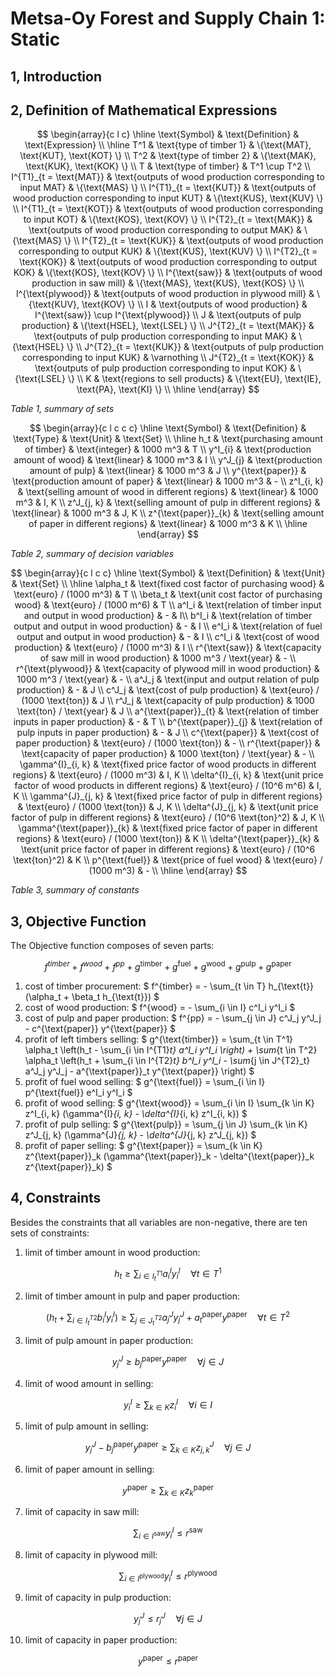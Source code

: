 
# Metsa-Oy Forest and Supply Chain 1: Static

## 1, Introduction

## 2, Definition of Mathematical Expressions

$$
\begin{array}{c l c}
	  \hline
	  \text{Symbol} & \text{Definition} & \text{Expression} \\
	  \hline
	  T^1 & \text{type of timber 1} & \{\text{MAT}, \text{KUT}, \text{KOT} \} \\
	  T^2 & \text{type of timber 2} & \{\text{MAK}, \text{KUK}, \text{KOK} \} \\
		T & \text{type of timber} & T^1 \cup T^2 \\
		I^{T1}_{t = \text{MAT}} & \text{outputs of wood production corresponding to input MAT} & \{\text{MAS} \} \\
		I^{T1}_{t = \text{KUT}} & \text{outputs of wood production corresponding to input KUT} & \{\text{KUS}, \text{KUV} \} \\
		I^{T1}_{t = \text{KOT}} & \text{outputs of wood production corresponding to input KOT} & \{\text{KOS}, \text{KOV} \} \\
		I^{T2}_{t = \text{MAK}} & \text{outputs of wood production corresponding to output MAK} & \{\text{MAS} \} \\
		I^{T2}_{t = \text{KUK}} & \text{outputs of wood production corresponding to output KUK} & \{\text{KUS}, \text{KUV} \} \\
		I^{T2}_{t = \text{KOK}} & \text{outputs of wood production corresponding to output KOK} & \{\text{KOS}, \text{KOV} \} \\
	  I^{\text{saw}} & \text{outputs of wood production in saw mill} & \{\text{MAS}, \text{KUS}, \text{KOS} \} \\
	  I^{\text{plywood}} & \text{outputs of wood production in plywood mill} & \{\text{KUV}, \text{KOV} \} \\
		I & \text{outputs of wood production} & I^{\text{saw}} \cup I^{\text{plywood}} \\
		J & \text{outputs of pulp production} & \{\text{HSEL}, \text{LSEL} \} \\
		J^{T2}_{t = \text{MAK}} & \text{outputs of pulp production corresponding to input MAK} & \{\text{HSEL} \} \\
		J^{T2}_{t = \text{KUK}} & \text{outputs of pulp production corresponding to input KUK} & \varnothing \\
		J^{T2}_{t = \text{KOK}} & \text{outputs of pulp production corresponding to input KOK} & \{\text{LSEL} \} \\
		K & \text{regions to sell products} & \{\text{EU}, \text{IE}, \text{PA}, \text{KI} \} \\
	  \hline
\end{array}
$$

_Table 1, summary of sets_

$$
\begin{array}{c l c c c}
		\hline
		\text{Symbol} & \text{Definition} & \text{Type} & \text{Unit} & \text{Set} \\
		\hline
		h_t & \text{purchasing amount of timber} & \text{integer} & 1000 m^3 & T \\
		y^I_{i} & \text{production amount of wood} & \text{linear} & 1000 m^3 & I \\
		y^J_{j} & \text{production amount of pulp} & \text{linear} & 1000 m^3 & J \\
		y^{\text{paper}} & \text{production amount of paper} & \text{linear} & 1000 m^3 & - \\
		z^I_{i, k} & \text{selling amount of wood in different regions} & \text{linear} & 1000 m^3 & I, K \\
		z^J_{j, k} & \text{selling amount of pulp in different regions} & \text{linear} & 1000 m^3 & J, K \\
		z^{\text{paper}}_{k} & \text{selling amount of paper in different regions} & \text{linear} & 1000 m^3 & K \\
		\hline
\end{array}
$$

_Table 2, summary of decision variables_

$$
\begin{array}{c l c c}
		\hline
		\text{Symbol} & \text{Definition} & \text{Unit} & \text{Set} \\
		\hline
		\alpha_t & \text{fixed cost factor of purchasing wood} & \text{euro} / (1000 m^3) & T \\
		\beta_t & \text{unit cost factor of purchasing wood} & \text{euro} / (1000 m^6) & T \\
		a^I_i & \text{relation of timber input and output in wood production} & - & I\\
		b^I_i & \text{relation of timber output and output in wood production} & - & I \\
		e^I_i & \text{relation of fuel output and output in wood production} & - & I \\
		c^I_i & \text{cost of wood production} & \text{euro} / (1000 m^3) & I \\
		r^{\text{saw}} & \text{capacity of saw mill in wood production} & 1000 m^3 / \text{year} & - \\
		r^{\text{plywood}} & \text{capacity of plywood mill in wood production} & 1000 m^3 / \text{year} & - \\
		a^J_j & \text{input and output relation of pulp production} & - & J \\
		c^J_j & \text{cost of pulp production} & \text{euro} / (1000 \text{ton}) & J \\
		r^J_j & \text{capacity of pulp production} & 1000 \text{ton} / \text{year} & J \\
		a^{\text{paper}}_{t} & \text{relation of timber inputs in paper production} & - & T \\
		b^{\text{paper}}_{j} & \text{relation of pulp inputs in paper production} & - & J \\
		c^{\text{paper}} & \text{cost of paper production} & \text{euro} / (1000 \text{ton}) & - \\
		r^{\text{paper}} & \text{capacity of paper production} & 1000 \text{ton} / \text{year} & - \\
		\gamma^{I}_{i, k} & \text{fixed price factor of wood products in different regions} & \text{euro} / (1000 m^3) & I, K \\
		\delta^{I}_{i, k} & \text{unit price factor of wood products in different regions} & \text{euro} / (10^6 m^6) & I, K \\
		\gamma^{J}_{j, k} & \text{fixed price factor of pulp in different regions} & \text{euro} / (1000 \text{ton}) & J, K \\
		\delta^{J}_{j, k} & \text{unit price factor of pulp in different regions} & \text{euro} / (10^6 \text{ton}^2) & J, K \\
		\gamma^{\text{paper}}_{k} & \text{fixed price factor of paper in different regions} & \text{euro} / (1000 \text{ton}) & K \\
		\delta^{\text{paper}}_{k} & \text{unit price factor of paper in different regions} & \text{euro} / (10^6 \text{ton}^2) & K \\
		p^{\text{fuel}} & \text{price of fuel wood} & \text{euro} / (1000 m^3) & - \\
		\hline
\end{array}
$$

_Table 3, summary of constants_

## 3, Objective Function

The Objective function composes of seven parts:

$$
f^{timber} + f^{wood} + f^{pp} + g^{\text{timber}} + g^{\text{fuel}} + g^{\text{wood}} + g^{\text{pulp}} + g^{\text{paper}}
$$

1. cost of timber procurement: $ f^{timber} = - \sum_{t \in T} h_{\text{t}} (\alpha_t + \beta_t h_{\text{t}}) $
2. cost of wood production: $ f^{wood} = - \sum_{i \in I} c^I_i y^I_i $
3. cost of pulp and paper production: $ f^{pp} = - \sum_{j \in J} c^J_j y^J_j - c^{\text{paper}} y^{\text{paper}} $
4. profit of left timbers selling: $ g^{\text{timber}} = \sum_{t \in T^1} \alpha_t \left(h_t - \sum_{i \in I^{T1}_t} a^I_i y^I_i \right) + \sum_{t \in T^2} \alpha_t \left(h_t + \sum_{i \in I^{T2}_t} b^I_i y^I_i - \sum_{j \in J^{T2}_t} a^J_j y^J_j - a^{\text{paper}}_t y^{\text{paper}} \right) $
5. profit of fuel wood selling: $ g^{\text{fuel}} = \sum_{i \in I} p^{\text{fuel}} e^I_i y^I_i $
6. profit of wood selling: $ g^{\text{wood}} = \sum_{i \in I} \sum_{k \in K} z^I_{i, k} (\gamma^{I}_{i, k} - \delta^{I}_{i, k} z^I_{i, k}) $
7. profit of pulp selling: $ g^{\text{pulp}} = \sum_{j \in J} \sum_{k \in K} z^J_{j, k} (\gamma^{J}_{j, k} - \delta^{J}_{j, k} z^J_{j, k}) $
8. profit of paper selling: $ g^{\text{paper}} = \sum_{k \in K} z^{\text{paper}}_k (\gamma^{\text{paper}}_k - \delta^{\text{paper}}_k z^{\text{paper}}_k) $

## 4, Constraints

Besides the constraints that all variables are non-negative, there are ten sets of constraints:

1. limit of timber amount in wood production:

$$
h_t \geq \sum_{i \in I^{T1}_t} a^I_i y^I_i \quad \forall t \in T^1
$$

2. limit of timber amount in pulp and paper production:

$$
\left(h_t + \sum_{i \in I^{T2}_t} b^I_i y^I_i \right) \geq \sum_{j \in J^{T2}_t} a^J_j y^J_j + a^{\text{paper}}_t y^{\text{paper}} \quad \forall t \in T^2
$$

3. limit of pulp amount in paper production:

$$
y^J_j \geq b^{\text{paper}}_j y^{\text{paper}} \quad \forall j \in J
$$

4. limit of wood amount in selling:

$$
y^I_i \geq \sum_{k \in K} z^I_i \quad \forall i \in I
$$

5. limit of pulp amount in selling:

$$
y^J_j - b^{\text{paper}}_j y^{\text{paper}} \geq \sum_{k \in K} z^J_{j, k} \quad \forall j \in J
$$

6. limit of paper amount in selling:

$$
y^{\text{paper}} \geq \sum_{k \in K} z^{\text{paper}}_k
$$

7. limit of capacity in saw mill:

$$
\sum_{i \in I^{\text{saw}}} y^I_i \leq r^{\text{saw}}
$$

8. limit of capacity in plywood mill:

$$
\sum_{i \in I^{\text{plywood}}} y^I_i \leq r^{\text{plywood}}
$$

9. limit of capacity in pulp production:

$$
y^J_j \leq r^J_j \quad \forall j \in J
$$

10. limit of capacity in paper production:

$$
y^{\text{paper}} \leq r^{\text{paper}}
$$
